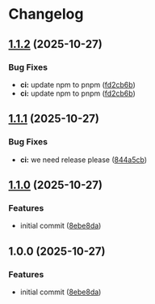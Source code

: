 # Changelog

## [1.1.2](https://github.com/anhntinterview/nest-boilerplate-251027/compare/v1.1.1...v1.1.2) (2025-10-27)


### Bug Fixes

* **ci:** update npm to pnpm ([fd2cb6b](https://github.com/anhntinterview/nest-boilerplate-251027/commit/fd2cb6b68eb7be22f944e6b68f01010dd0d09c2c))
* **ci:** update npm to pnpm ([fd2cb6b](https://github.com/anhntinterview/nest-boilerplate-251027/commit/fd2cb6b68eb7be22f944e6b68f01010dd0d09c2c))

## [1.1.1](https://github.com/anhntinterview/nest-boilerplate-251027/compare/v1.1.0...v1.1.1) (2025-10-27)


### Bug Fixes

* **ci:** we need release please ([844a5cb](https://github.com/anhntinterview/nest-boilerplate-251027/commit/844a5cb09ac4b6157e4b52de584f200c247f5731))

## [1.1.0](https://github.com/anhntinterview/nest-boilerplate-251027/compare/v1.0.0...v1.1.0) (2025-10-27)


### Features

* initial commit ([8ebe8da](https://github.com/anhntinterview/nest-boilerplate-251027/commit/8ebe8da69c7493bbeb4081e20b3201c1e91232eb))

## 1.0.0 (2025-10-27)


### Features

* initial commit ([8ebe8da](https://github.com/anhntinterview/nest-boilerplate-251027/commit/8ebe8da69c7493bbeb4081e20b3201c1e91232eb))
